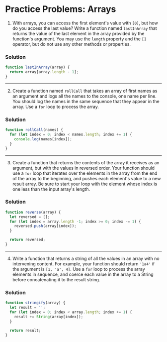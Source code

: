 
# Practice Problems: Arrays

1. With arrays, you can access the first element's value with `[0]`, but how do you access the last value? Write a function named `lastInArray` that returns the value of the last element in the array provided by the function's argument. You may use the `length` property and the `[]` operator, but do not use any other methods or properties.

### Solution

```javascript
function lastInArray(array) {
  return array[array.length - 1];
}
```

---

2. Create a function named `rollCall` that takes an array of first names as an argument and logs all the names to the console, one name per line. You should log the names in the same sequence that they appear in the array. Use a `for` loop to process the array.

### Solution

```javascript
function rollCall(names) {
  for (let index = 0; index < names.length; index += 1) {
    console.log(names[index]);
  }
}
```

---

3. Create a function that returns the contents of the array it receives as an argument, but with the values in reversed order. Your function should use a `for` loop that iterates over the elements in the array from the end of the array to the beginning, and pushes each element's value to a new result array. Be sure to start your loop with the element whose index is one less than the input array's length.

### Solution

```javascript
function reverse(array) {
  let reversed = [];
  for (let index = array.length -1; index >= 0; index -= 1) {
    reversed.push(array[index]);
  }

  return reversed;
}
```

---

4. Write a function that returns a string of all the values in an array with no intervening content. For example, your function should return `'1a4'` if the argument is `[1, 'a', 4]`. Use a `for` loop to process the array elements in sequence, and coerce each value in the array to a String before concatenating it to the result string.

### Solution

```javascript
function stringify(array) {
  let result = '';
  for (let index = 0; index < array.length; index += 1) {
    result += String(array[index]);
  }

  return result;
}
```
